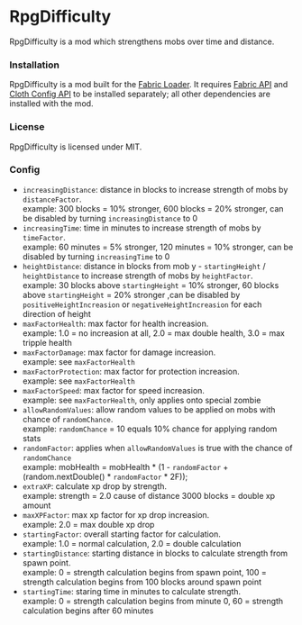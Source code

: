 # RpgDifficulty
RpgDifficulty is a mod which strengthens mobs over time and distance.

### Installation
RpgDifficulty is a mod built for the [Fabric Loader](https://fabricmc.net/). It requires [Fabric API](https://www.curseforge.com/minecraft/mc-mods/fabric-api) and [Cloth Config API](https://www.curseforge.com/minecraft/mc-mods/cloth-config) to be installed separately; all other dependencies are installed with the mod.

### License
RpgDifficulty is licensed under MIT.

### Config
- `increasingDistance`:   distance in blocks to increase strength of mobs by `distanceFactor`. <br>
    example: 300 blocks = 10% stronger, 600 blocks = 20% stronger, can be disabled by turning `increasingDistance` to 0
- `increasingTime`:   time in minutes to increase strength of mobs by `timeFactor`. <br>
    example: 60 minutes = 5% stronger, 120 minutes = 10% stronger, can be disabled by turning `increasingTime` to 0
- `heightDistance`:   distance in blocks from mob y - `startingHeight` / `heightDistance` to increase strength of mobs by `heightFactor`. <br>
    example: 30 blocks above `startingHeight` = 10% stronger, 60 blocks above `startingHeight` = 20% stronger ,can be disabled by `positiveHeightIncreasion` or `negativeHeightIncreasion` for each direction of height
- `maxFactorHealth`:    max factor for health increasion. <br>
    example: 1.0 = no increasion at all, 2.0 = max double health, 3.0 = max tripple health
- `maxFactorDamage`:    max factor for damage increasion. <br>
    example: see `maxFactorHealth`
- `maxFactorProtection`:    max factor for protection increasion. <br>
    example: see `maxFactorHealth`
- `maxFactorSpeed`:    max factor for speed increasion. <br>
    example: see `maxFactorHealth`, only applies onto special zombie
- `allowRandomValues`:  allow random values to be applied on mobs with chance of `randomChance`. <br>
    example: `randomChance` = 10 equals 10% chance for applying random stats
- `randomFactor`:   applies when `allowRandomValues` is true with the chance of `randomChance` <br>
    example:    mobHealth = mobHealth * (1 - `randomFactor` + (random.nextDouble() * `randomFactor` * 2F));
- `extraXP`:    calculate xp drop by strength. <br>
    example:    strength = 2.0 cause of distance 3000 blocks = double xp amount
- `maxXPFactor`:    max xp factor for xp drop increasion. <br>
    example: 2.0 = max double xp drop 
- `startingFactor`: overall starting factor for calculation. <br>
    example: 1.0 = normal calculation, 2.0 = double calculation
- `startingDistance`:   starting distance in blocks to calculate strength from spawn point. <br>
    example: 0 = strength calculation begins from spawn point, 100 = strength calculation begins from 100 blocks around spawn point
- `startingTime`:   staring time in minutes to calculate strength. <br>
    example: 0 = strength calculation begins from minute 0, 60 = strength calculation begins after 60 minutes

